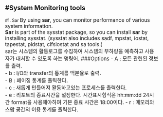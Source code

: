 #System Monitoring tools
---
#1. Sar
<big>By using **sar**, you can monitor performance of various system information.  
**Sar** is part of the sysstat package, so you can install **sar** by installing sysstat. (sysstat also includes sadf, mpstat, iostat, tapestat, pidstat, cifsiostat and sa tools.)  
sar는 시스템의 활동로그를 수집하여 시스템의 부하량을 예측하고 사용자가 대처할 수 있도록 하는 명령어.
###Options
\- A : 모든 관련된 정보를 출력.  
\- b : I/O와 transfer의 통계를 백분율로 출력.  
\- B : 페이징 통계를 출력한다.  
\- c : 새롭게 만들어져 활동하고있는 프로세스를 출력한다.  
\- e : 리포트의 종료시간을 설정한다. 시간표시형식은 hh:mm:dd 24시간 format을 사용해야하며 기본 종료 시간은 18:00이다.
\- r : 메모리와 스왑 공간의 이용 통계를 출력한다.
</big>